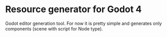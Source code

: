
# Resource generator for Godot 4

Godot editor generation tool. For now it is pretty simple and generates only components (scene with script for Node type).
